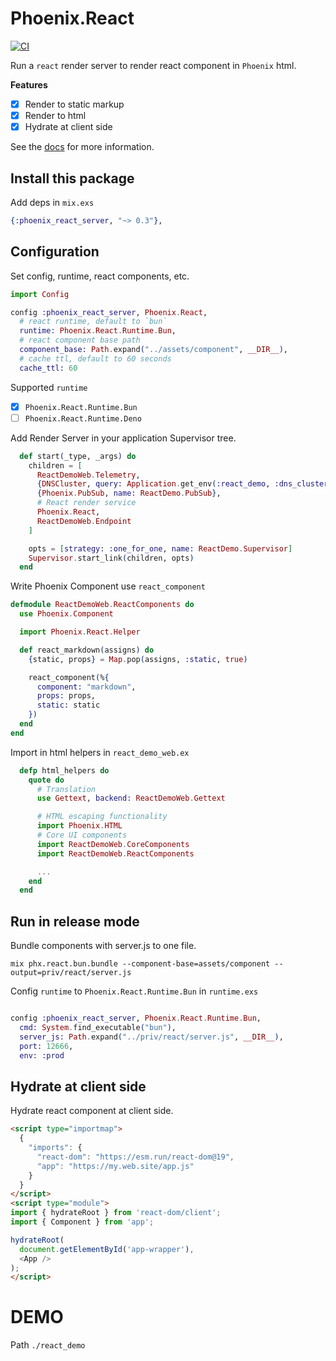 # Phoenix.React

[![CI](https://github.com/gsmlg-dev/phoenix-react/actions/workflows/ci.yml/badge.svg)](https://github.com/gsmlg-dev/phoenix-react/actions/workflows/ci.yml)

Run a `react` render server to render react component in `Phoenix` html.

**Features**

- [x] Render to static markup
- [x] Render to html
- [x] Hydrate at client side

See the [docs](https://hexdocs.pm/phoenix_react_server/) for more information.

## Install this package

Add deps in `mix.exs`

```elixir
{:phoenix_react_server, "~> 0.3"},
```

## Configuration

Set config, runtime, react components, etc.

```elixir
import Config

config :phoenix_react_server, Phoenix.React,
  # react runtime, default to `bun`
  runtime: Phoenix.React.Runtime.Bun,
  # react component base path
  component_base: Path.expand("../assets/component", __DIR__),
  # cache ttl, default to 60 seconds
  cache_ttl: 60
```

Supported `runtime`

- [x] `Phoenix.React.Runtime.Bun`
- [ ] `Phoenix.React.Runtime.Deno`

Add Render Server in your application Supervisor tree.

```elixir
  def start(_type, _args) do
    children = [
      ReactDemoWeb.Telemetry,
      {DNSCluster, query: Application.get_env(:react_demo, :dns_cluster_query) || :ignore},
      {Phoenix.PubSub, name: ReactDemo.PubSub},
      # React render service
      Phoenix.React,
      ReactDemoWeb.Endpoint
    ]

    opts = [strategy: :one_for_one, name: ReactDemo.Supervisor]
    Supervisor.start_link(children, opts)
  end
```

Write Phoenix Component use `react_component`

```elixir
defmodule ReactDemoWeb.ReactComponents do
  use Phoenix.Component

  import Phoenix.React.Helper

  def react_markdown(assigns) do
    {static, props} = Map.pop(assigns, :static, true)

    react_component(%{
      component: "markdown",
      props: props,
      static: static
    })
  end
end
```

Import in html helpers in `react_demo_web.ex`

```elixir
  defp html_helpers do
    quote do
      # Translation
      use Gettext, backend: ReactDemoWeb.Gettext

      # HTML escaping functionality
      import Phoenix.HTML
      # Core UI components
      import ReactDemoWeb.CoreComponents
      import ReactDemoWeb.ReactComponents

      ...
    end
  end
```

## Run in release mode

Bundle components with server.js to one file.

```shell
mix phx.react.bun.bundle --component-base=assets/component --output=priv/react/server.js 
```

Config `runtime` to `Phoenix.React.Runtime.Bun` in `runtime.exs`

```elixir

config :phoenix_react_server, Phoenix.React.Runtime.Bun,
  cmd: System.find_executable("bun"),
  server_js: Path.expand("../priv/react/server.js", __DIR__),
  port: 12666,
  env: :prod
```

## Hydrate at client side

Hydrate react component at client side.

```html
<script type="importmap">
  {
    "imports": {
      "react-dom": "https://esm.run/react-dom@19",
      "app": "https://my.web.site/app.js"
    }
  }
</script>
<script type="module">
import { hydrateRoot } from 'react-dom/client';
import { Component } from 'app';

hydrateRoot(
  document.getElementById('app-wrapper'),
  <App />
);
</script>
```

# DEMO

Path `./react_demo`

